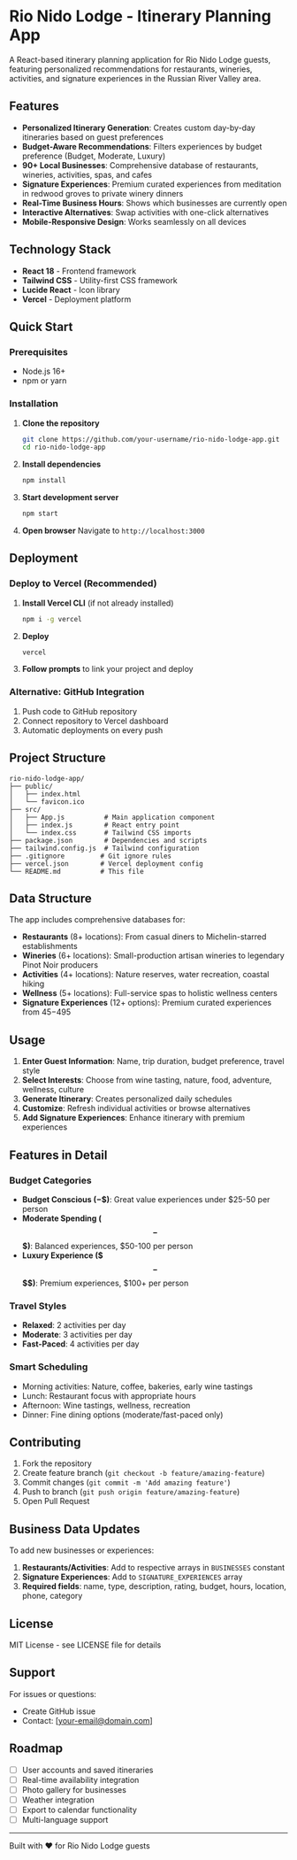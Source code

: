 # Rio Nido Lodge - Itinerary Planning App

A React-based itinerary planning application for Rio Nido Lodge guests, featuring personalized recommendations for restaurants, wineries, activities, and signature experiences in the Russian River Valley area.

## Features

- **Personalized Itinerary Generation**: Creates custom day-by-day itineraries based on guest preferences
- **Budget-Aware Recommendations**: Filters experiences by budget preference (Budget, Moderate, Luxury)
- **90+ Local Businesses**: Comprehensive database of restaurants, wineries, activities, spas, and cafes
- **Signature Experiences**: Premium curated experiences from meditation in redwood groves to private winery dinners
- **Real-Time Business Hours**: Shows which businesses are currently open
- **Interactive Alternatives**: Swap activities with one-click alternatives
- **Mobile-Responsive Design**: Works seamlessly on all devices

## Technology Stack

- **React 18** - Frontend framework
- **Tailwind CSS** - Utility-first CSS framework
- **Lucide React** - Icon library
- **Vercel** - Deployment platform

## Quick Start

### Prerequisites
- Node.js 16+ 
- npm or yarn

### Installation

1. **Clone the repository**
   ```bash
   git clone https://github.com/your-username/rio-nido-lodge-app.git
   cd rio-nido-lodge-app
   ```

2. **Install dependencies**
   ```bash
   npm install
   ```

3. **Start development server**
   ```bash
   npm start
   ```

4. **Open browser**
   Navigate to `http://localhost:3000`

## Deployment

### Deploy to Vercel (Recommended)

1. **Install Vercel CLI** (if not already installed)
   ```bash
   npm i -g vercel
   ```

2. **Deploy**
   ```bash
   vercel
   ```

3. **Follow prompts** to link your project and deploy

### Alternative: GitHub Integration
1. Push code to GitHub repository
2. Connect repository to Vercel dashboard
3. Automatic deployments on every push

## Project Structure

```
rio-nido-lodge-app/
├── public/
│   ├── index.html
│   └── favicon.ico
├── src/
│   ├── App.js          # Main application component
│   ├── index.js        # React entry point
│   └── index.css       # Tailwind CSS imports
├── package.json        # Dependencies and scripts
├── tailwind.config.js  # Tailwind configuration
├── .gitignore         # Git ignore rules
├── vercel.json        # Vercel deployment config
└── README.md          # This file
```

## Data Structure

The app includes comprehensive databases for:

- **Restaurants** (8+ locations): From casual diners to Michelin-starred establishments
- **Wineries** (6+ locations): Small-production artisan wineries to legendary Pinot Noir producers
- **Activities** (4+ locations): Nature reserves, water recreation, coastal hiking
- **Wellness** (5+ locations): Full-service spas to holistic wellness centers
- **Signature Experiences** (12+ options): Premium curated experiences from $45-$495

## Usage

1. **Enter Guest Information**: Name, trip duration, budget preference, travel style
2. **Select Interests**: Choose from wine tasting, nature, food, adventure, wellness, culture
3. **Generate Itinerary**: Creates personalized daily schedules
4. **Customize**: Refresh individual activities or browse alternatives
5. **Add Signature Experiences**: Enhance itinerary with premium experiences

## Features in Detail

### Budget Categories
- **Budget Conscious ($-$$)**: Great value experiences under $25-50 per person
- **Moderate Spending ($$-$$$)**: Balanced experiences, $50-100 per person  
- **Luxury Experience ($$$-$$$$)**: Premium experiences, $100+ per person

### Travel Styles
- **Relaxed**: 2 activities per day
- **Moderate**: 3 activities per day
- **Fast-Paced**: 4 activities per day

### Smart Scheduling
- Morning activities: Nature, coffee, bakeries, early wine tastings
- Lunch: Restaurant focus with appropriate hours
- Afternoon: Wine tastings, wellness, recreation
- Dinner: Fine dining options (moderate/fast-paced only)

## Contributing

1. Fork the repository
2. Create feature branch (`git checkout -b feature/amazing-feature`)
3. Commit changes (`git commit -m 'Add amazing feature'`)
4. Push to branch (`git push origin feature/amazing-feature`)
5. Open Pull Request

## Business Data Updates

To add new businesses or experiences:

1. **Restaurants/Activities**: Add to respective arrays in `BUSINESSES` constant
2. **Signature Experiences**: Add to `SIGNATURE_EXPERIENCES` array
3. **Required fields**: name, type, description, rating, budget, hours, location, phone, category

## License

MIT License - see LICENSE file for details

## Support

For issues or questions:
- Create GitHub issue
- Contact: [your-email@domain.com]

## Roadmap

- [ ] User accounts and saved itineraries
- [ ] Real-time availability integration
- [ ] Photo gallery for businesses
- [ ] Weather integration
- [ ] Export to calendar functionality
- [ ] Multi-language support

---

Built with ❤️ for Rio Nido Lodge guests

